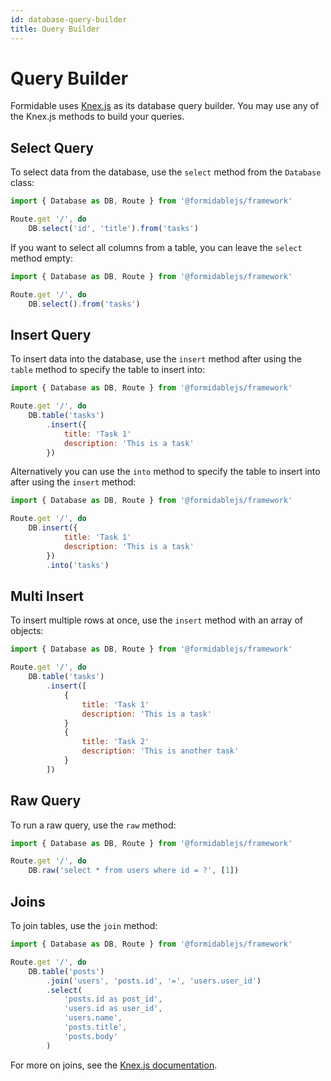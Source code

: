 ```yaml
---
id: database-query-builder
title: Query Builder
---
```


# Query Builder

Formidable uses [Knex.js](https://knexjs.org) as its database query builder. You may use any of the Knex.js methods to build your queries.

## Select Query

To select data from the database, use the `select` method from the `Database` class:

```js
import { Database as DB, Route } from '@formidablejs/framework'

Route.get '/', do
	DB.select('id', 'title').from('tasks')
```

If you want to select all columns from a table, you can leave the `select` method empty:

```js
import { Database as DB, Route } from '@formidablejs/framework'

Route.get '/', do
	DB.select().from('tasks')
```

## Insert Query

To insert data into the database, use the `insert` method after using the `table` method to specify the table to insert into:

```js
import { Database as DB, Route } from '@formidablejs/framework'

Route.get '/', do
	DB.table('tasks')
		.insert({
			title: 'Task 1'
			description: 'This is a task'
		})
```

Alternatively you can use the `into` method to specify the table to insert into after using the `insert` method:

```js
import { Database as DB, Route } from '@formidablejs/framework'

Route.get '/', do
	DB.insert({
			title: 'Task 1'
			description: 'This is a task'
		})
		.into('tasks')
```

## Multi Insert

To insert multiple rows at once, use the `insert` method with an array of objects:

```js
import { Database as DB, Route } from '@formidablejs/framework'

Route.get '/', do
	DB.table('tasks')
		.insert([
			{
				title: 'Task 1'
				description: 'This is a task'
			}
			{
				title: 'Task 2'
				description: 'This is another task'
			}
		])
```

## Raw Query

To run a raw query, use the `raw` method:

```js
import { Database as DB, Route } from '@formidablejs/framework'

Route.get '/', do
	DB.raw('select * from users where id = ?', [1])
```

## Joins

To join tables, use the `join` method:

```js
import { Database as DB, Route } from '@formidablejs/framework'

Route.get '/', do
	DB.table('posts')
		.join('users', 'posts.id', '=', 'users.user_id')
		.select(
			'posts.id as post_id',
			'users.id as user_id',
			'users.name',
			'posts.title',
			'posts.body'
		)
```

For more on joins, see the [Knex.js documentation](https://knexjs.org/#Builder-join).
